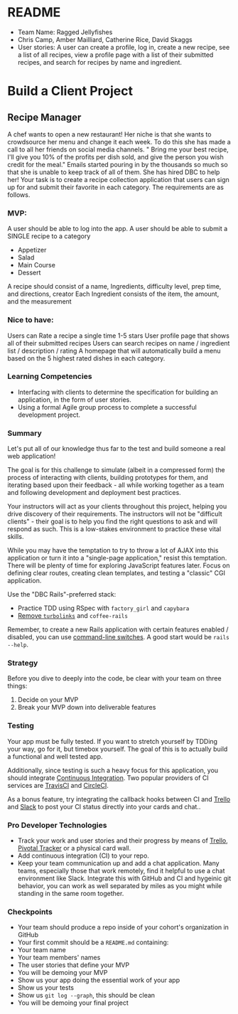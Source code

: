 # README
 * Team Name: Ragged Jellyfishes
 * Chris Camp, Amber Mailliard, Catherine Rice, David Skaggs
 * User stories: A user can create a profile, log in, create a new recipe, see a list of all recipes, view a profile page with a list of their submitted recipes, and search for recipes by name and ingredient.

# Build a Client Project

## Recipe Manager

A chef wants to open a new restaurant! Her niche is that she wants to crowdsource her menu and change it each week. To do this she has made a call to all her friends on social media channels. " Bring me your best recipe, I'll give you 10% of the profits per dish sold, and give the person you wish credit for the meal." Emails started pouring in by the thousands so much so that she is unable to keep track of all of them. She has hired DBC to help her! Your task is to create a recipe collection application that users can sign up for and submit their favorite in each category. The requirements are as follows.

### MVP:
A user should be able to log into the app.
A user should be able to submit a SINGLE recipe to a category
* Appetizer
* Salad
* Main Course
* Dessert

A recipe should consist of a name, Ingredients, difficulty level, prep time, and directions, creator
Each Ingredient consists of the item, the amount, and the measurement

### Nice to have:
Users can Rate a recipe a single time 1-5 stars
User profile page that shows all of their submitted recipes
Users can search recipes on name / ingredient list / description / rating
A homepage that will automatically build a menu based on the 5 highest rated dishes in each category.

### Learning Competencies

- Interfacing with clients to determine the specification for building an application, in the form of user stories.
- Using a formal Agile group process to complete a successful development project.

### Summary

Let's put all of our knowledge thus far to the test and build someone a real web application!

The goal is for this challenge to simulate (albeit in a compressed form) the process of interacting with clients, building prototypes for them, and iterating based upon their feedback - all while working together as a team and following development and deployment best practices.

Your instructors will act as your clients throughout this project, helping you drive discovery of their requirements. The instructors will not be "difficult clients" - their goal is to help you find the right questions to ask and will respond as such. This is a low-stakes environment to practice these vital skills.

While you may have the temptation to try to throw a lot of AJAX into this application or turn it into a "single-page application," resist this temptation. There will be plenty of time for exploring JavaScript features later. Focus on defining clear routes, creating clean templates, and testing a "classic" CGI application.

Use the "DBC Rails"-preferred stack:

- Practice TDD using RSpec with `factory_girl` and `capybara`
- [Remove `turbolinks`][die-turbolinks] and `coffee-rails`

Remember, to create a new Rails application with certain features enabled / disabled, you can use [command-line switches][cls].  A good start would be `rails --help`.

### Strategy

Before you dive to deeply into the code, be clear with your team on three things:

1. Decide on your MVP
2. Break your MVP down into deliverable features

### Testing

Your app must be fully tested.  If you want to stretch yourself by TDDing your way, go for it, but timebox yourself. The goal of this is to actually build a functional and well tested app.

Additionally, since testing is such a heavy focus for this application, you should integrate [Continuous Integration][CI].  Two popular providers of CI services are [TravisCI][] and [CircleCI][].

As a bonus feature, try integrating the callback hooks between CI and [Trello][] and [Slack][] to post your CI status directly into your cards and chat..

### Pro Developer Technologies

* Track your work and user stories and their progress by means of [Trello][], [Pivotal Tracker][] or a physical card wall.
* Add continuous integration (CI) to your repo.
* Keep your team communication up and add a chat application.  Many teams, especially those that work remotely, find it helpful to use a chat environment like Slack.  Integrate this with GitHub and CI and hygeinic git behavior, you can work as well separated by miles as you might while standing in the same room together.

### Checkpoints

* Your team should produce a repo inside of your cohort's organization in GitHub
* Your first commit should be a `README.md` containing:
 * Your team name
 * Your team members' names
 * The user stories that define your MVP
* You will be demoing your MVP
 * Show us your app doing the essential work of your app
 * Show us your tests
 * Show us `git log --graph`, this should be clean
* You will be demoing your final project


[die-turbolinks]: http://blog.steveklabnik.com/posts/2013-06-25-removing-turbolinks-from-rails-4
[CI]: http://en.wikipedia.org/wiki/Continuous_integration
[TravisCI]: https://travis-ci.org/recent
[CircleCI]: https://circleci.com/
[Pivotal Tracker]: https://pivotaltracker.com
[Trello]: https://trello.com/
[Slack]: https://slack.com/
[cls]: http://en.wikipedia.org/wiki/Command-line_interface
